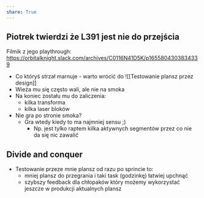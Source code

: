 ```yaml
---
share: True
---
```

## Piotrek twierdzi że L391 jest nie do przejścia
Filmik z jego playthrough:
https://orbitalknight.slack.com/archives/C0116N41D5K/p1655804303834339
- Co któryś strzał marnuje - warto wrócić do ![[Testowanie plansz przez design]]
- Wieża mu się często wali, ale nie na smoka
- Na koniec zostału mu do zaliczenia:
	- kilka transforma
	- kilka laser bloków
- Nie gra po stronie smoka?
	- Gra wtedy kiedy to ma najmniej sensu ;)
		- Np. jest tylko raptem kilka aktywnych segmentów przez co nie da się nic zawalić

## Divide and conquer
- Testowanie przeze mnie plansz od razu po sprincie to:
	- mniej plansz do przegrania i taki task (godzinkę) łatwiej upchnąć
	- szybszy feedback dla chłopaków który możemy wykorzystać jeszcze w produkcji aktualnych plansz